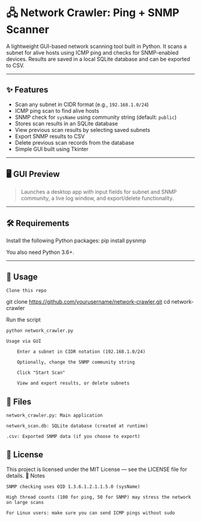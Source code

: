 

# 🖧 Network Crawler: Ping + SNMP Scanner

A lightweight GUI-based network scanning tool built in Python. It scans a subnet for alive hosts using ICMP ping and checks for SNMP-enabled devices. Results are saved in a local SQLite database and can be exported to CSV.

---

## ✨ Features

- Scan any subnet in CIDR format (e.g., `192.168.1.0/24`)
- ICMP ping scan to find alive hosts
- SNMP check for `sysName` using community string (default: `public`)
- Stores scan results in an SQLite database
- View previous scan results by selecting saved subnets
- Export SNMP results to CSV
- Delete previous scan records from the database
- Simple GUI built using Tkinter

---

## 🖥️ GUI Preview

> Launches a desktop app with input fields for subnet and SNMP community, a live log window, and export/delete functionality.

---

## 🛠 Requirements

Install the following Python packages:
pip install pysnmp

You also need Python 3.6+.

---

## 🚀 Usage

    Clone this repo

git clone https://github.com/yourusername/network-crawler.git
cd network-crawler

Run the script

    python network_crawler.py

    Usage via GUI

        Enter a subnet in CIDR notation (192.168.1.0/24)

        Optionally, change the SNMP community string

        Click "Start Scan"

        View and export results, or delete subnets

## 📁 Files

    network_crawler.py: Main application

    network_scan.db: SQLite database (created at runtime)

    .csv: Exported SNMP data (if you choose to export)

## 📝 License

This project is licensed under the MIT License — see the LICENSE file for details.
📌 Notes

    SNMP checking uses OID 1.3.6.1.2.1.1.5.0 (sysName)

    High thread counts (100 for ping, 50 for SNMP) may stress the network on large scans

    For Linux users: make sure you can send ICMP pings without sudo
